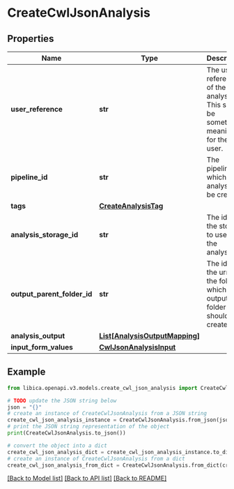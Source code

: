 # CreateCwlJsonAnalysis


## Properties

Name | Type | Description | Notes
------------ | ------------- | ------------- | -------------
**user_reference** | **str** | The user-reference of the analysis. This should be something meaningful for the user. | 
**pipeline_id** | **str** | The pipeline for which an analysis will be created. | 
**tags** | [**CreateAnalysisTag**](CreateAnalysisTag.md) |  | [optional] 
**analysis_storage_id** | **str** | The id of the storage to use for the analysis. | [optional] 
**output_parent_folder_id** | **str** | The id or the urn of the folder in which the output folder should be created. | [optional] 
**analysis_output** | [**List[AnalysisOutputMapping]**](AnalysisOutputMapping.md) |  | [optional] 
**input_form_values** | [**CwlJsonAnalysisInput**](CwlJsonAnalysisInput.md) |  | 

## Example

```python
from libica.openapi.v3.models.create_cwl_json_analysis import CreateCwlJsonAnalysis

# TODO update the JSON string below
json = "{}"
# create an instance of CreateCwlJsonAnalysis from a JSON string
create_cwl_json_analysis_instance = CreateCwlJsonAnalysis.from_json(json)
# print the JSON string representation of the object
print(CreateCwlJsonAnalysis.to_json())

# convert the object into a dict
create_cwl_json_analysis_dict = create_cwl_json_analysis_instance.to_dict()
# create an instance of CreateCwlJsonAnalysis from a dict
create_cwl_json_analysis_from_dict = CreateCwlJsonAnalysis.from_dict(create_cwl_json_analysis_dict)
```
[[Back to Model list]](../README.md#documentation-for-models) [[Back to API list]](../README.md#documentation-for-api-endpoints) [[Back to README]](../README.md)


